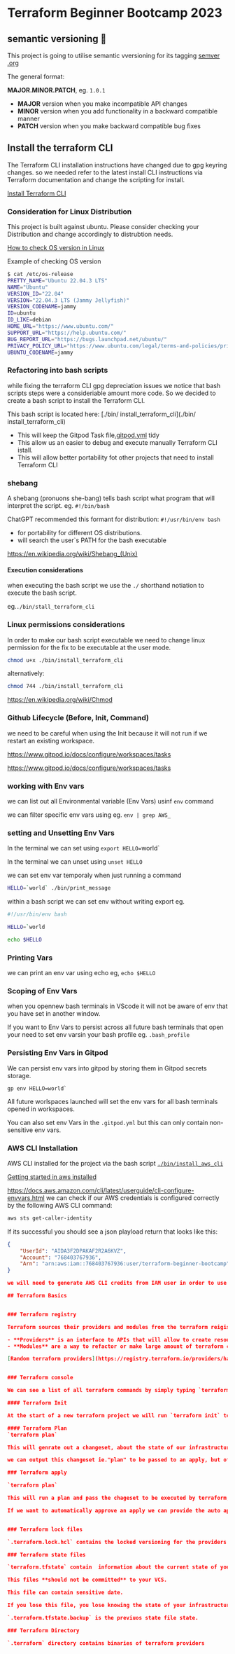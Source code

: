 # Terraform Beginner Bootcamp 2023

## semantic versioning :mage:

This project is going to utilise semantic vversioning for its tagging
[semver .org](http://semver.org/)

The general format:

 **MAJOR.MINOR.PATCH**, eg. `1.0.1`

- **MAJOR** version when you make incompatible API changes
- **MINOR** version when you add functionality in a backward compatible manner
- **PATCH** version when you make backward compatible bug fixes

## Install the terraform CLI

The Terraform CLI installation instructions have changed due to gpg keyring changes. so we needed  refer to the latest install CLI instructions via Terraform documentation and change the scripting for install.

[Install Terraform CLI](https://developer.hashicorp.com/terraform/tutorials/aws-get-started/install-cli)



### Consideration for Linux Distribution

This project is built against ubuntu.
Please consider checking your Distribution and change accordingly to distrubtion needs.

[How to check OS version in Linux](https://www.cyberciti.biz/faq/how-to-check-os-version-in-linux-command-line/)

Example of checking OS version
```sh
$ cat /etc/os-release
PRETTY_NAME="Ubuntu 22.04.3 LTS"
NAME="Ubuntu"
VERSION_ID="22.04"
VERSION="22.04.3 LTS (Jammy Jellyfish)"
VERSION_CODENAME=jammy
ID=ubuntu
ID_LIKE=debian
HOME_URL="https://www.ubuntu.com/"
SUPPORT_URL="https://help.ubuntu.com/"
BUG_REPORT_URL="https://bugs.launchpad.net/ubuntu/"
PRIVACY_POLICY_URL="https://www.ubuntu.com/legal/terms-and-policies/privacy-policy"
UBUNTU_CODENAME=jammy
```

### Refactoring into bash scripts

while fixing the terraform CLI gpg depreciation issues we notice that bash scripts steps were a consideriable amount more code. So we decided to create a bash script to install the Terraform CLI.

This bash script is located here: [./bin/  install_terraform_cli](./bin/  install_terraform_cli)

- This will keep the Gitpod Task file[.gitpod.yml](.gitpod.yml) tidy
- This allow us an easier to debug  and execute manually Terraform CLI istall.
- This will allow better portability fot other projects that need to install Terraform CLI

### shebang

A shebang (pronuons she-bang) tells bash script what program that will interpret the script. eg. `#!/bin/bash`

ChatGPT recommended this formant for distribution: `#!/usr/bin/env bash`

- for portability for different OS distributions.
- will search the user`s PATH for the bash executable



https://en.wikipedia.org/wiki/Shebang_(Unix)


####  Execution considerations

when executing the bash script we use the `./` shorthand notiation to execute the bash script.

eg.`./bin/stall_terraform_cli`

### Linux permissions considerations

In order to make our bash script executable we need to change linux permission for the fix to be executable at the user mode.

```sh
chmod u+x ./bin/install_terraform_cli
```

alternatively:

```sh
chmod 744 ./bin/install_terraform_cli
```

https://en.wikipedia.org/wiki/Chmod

### Github Lifecycle (Before, Init, Command)

we need to be careful when using the Init because it will not run if we restart an existing workspace.

https://www.gitpod.io/docs/configure/workspaces/tasks

https://www.gitpod.io/docs/configure/workspaces/tasks



### working with Env vars

we can list out all Environmental variable (Env Vars) usinf `env` command

we can filter specific env vars using eg. `env | grep AWS_`

### setting and Unsetting Env Vars

In the terminal we can set using `export HELLO=`world`

In the terminal we can unset using `unset HELLO`

we can set env var temporaly when just running a command

```sh
HELLO=`world` ./bin/print_message
```
within a bash script we can set env without writing export eg.

```sh
#!/usr/bin/env bash

HELLO=`world

echo $HELLO
```

### Printing Vars

we can print an env var using echo eg, `echo $HELLO`

### Scoping of Env Vars

when you opennew bash terminals in VScode it will not be aware of env that you have set in another window.

If you want to Env Vars to persist across all future bash terminals that open your need to set env varsin your bash profile eg. `.bash_profile`

### Persisting Env Vars in Gitpod

We can persist env vars into gitpod by storing them in Gitpod secrets storage.

```
gp env HELLO=world`
```

All future worlspaces launched will set the env vars for all bash terminals opened in workspaces.

You can also set env Vars in the `.gitpod.yml` but this can only contain non-sensitive env vars.

### AWS CLI Installation

AWS CLI installed for the project via the bash script [`./bin/install_aws_cli`](./bin/install_aws_cli)

[Getting started in aws installed](https://docs.aws.amazon.com/cli/latest/userguide/getting-started-install.html)

https://docs.aws.amazon.com/cli/latest/userguide/cli-configure-envvars.html
we can check if our AWS credentials is configured correctly by the following AWS CLI command:
```sh
aws sts get-caller-identity
```

If its successful you should see a json playload return that looks like this:

```json
{
    "UserId": "AIDA3F2DPAKAF2R2A6KVZ",
    "Account": "768403767936",
    "Arn": "arn:aws:iam::768403767936:user/terraform-beginner-bootcamp"
}

we will need to generate AWS CLI credits from IAM user in order to use AWS CLI.

## Terraform Basics


### Terraform registry

Terraform sources their providers and modules from the terraform reigistry which located at [registry.terraform.io](http://registry.terraform.io/)

- **Providers** is an interface to APIs that will allow to create resources in terraform.
- **Modules** are a way to refactor or make large amount of terraform code modular, protable and sharable.

[Random terraform providers](https://registry.terraform.io/providers/hashicorp/random)


### Terraform console

We can see a list of all terraform commands by simply typing `terraform`

#### Terraform Init

At the start of a new terraform project we will run `terraform init` to download the binaries for the terraform providers that we'll use in this project.

#### Terraform Plan
`terraform plan`

This will genrate out a changeset, about the state of our infrastructure and what will be changed.

we can output this changeset ie."plan" to be passed to an apply, but often you can just ignore outputting.

### Terraform apply

`terraform plan`

This will run a plan and pass the chageset to be executed by terraform, apply should prompt us yes or no.

If we want to automatically approve an apply we can provide the auto approve flag eg. `terraform app,y --auto-approve`


### Terraform lock files

`.terraform.lock.hcl` contains the locked versioning for the providers or modules that should be used with this project.

### Terraform state files

`terraform.tfstate` contain  information about the current state of your infrastructure.

This files **should not be committed** to your VCS.

This file can contain sensitive date.

If you lose this file, you lose knowing the state of your infrastructure.

`.terraform.tfstate.backup` is the previuos state file state.

### Terraform Directory

`.terraform` directory contains binaries of terraform providers
